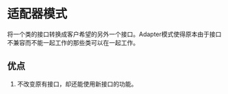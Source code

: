 # 适配器模式

将一个类的接口转换成客户希望的另外一个接口。Adapter模式使得原本由于接口不兼容而不能一起工作的那些类可以在一起工作。

## 优点

1. 不改变原有接口，却还能使用新接口的功能。